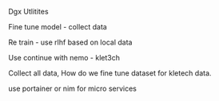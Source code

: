 Dgx Utlitites 

Fine tune model - collect data 

Re train - use rlhf based on local data

Use continue with nemo - klet3ch 

Collect all data, 
How do we fine tune dataset for kletech data. 


use portainer or nim for micro services

